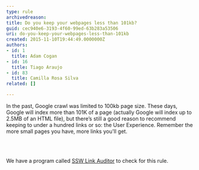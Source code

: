 ```yaml
---
type: rule
archivedreason: 
title: Do you keep your webpages less than 101kb?
guid: cec940e6-3193-4f60-99ed-63b283a53506
uri: do-you-keep-your-webpages-less-than-101kb
created: 2015-11-10T19:44:49.0000000Z
authors:
- id: 1
  title: Adam Cogan
- id: 16
  title: Tiago Araujo
- id: 83
  title: Camilla Rosa Silva
related: []

---
```



<p>In the past, Google crawl was limited to 100kb page size. These days, Google will index more than 101K of a page (actually Google will index up to 2.5MB of an HTML file), but there’s still a good reason to recommend keeping to under a hundred links or so&#58; the User Experience. Remember the more small pages you have, more links you'll get.​​<br></p>
<br><excerpt class='endintro'></excerpt><br>
<p class="ssw15-rteElement-YellowBorderBox">We have a program called&#160;<a href="https&#58;//sswlinkauditor.com/" target="_blank">SSW Link Auditor​</a>&#160;to check for this rule.​<br></p><p>​<br></p>


